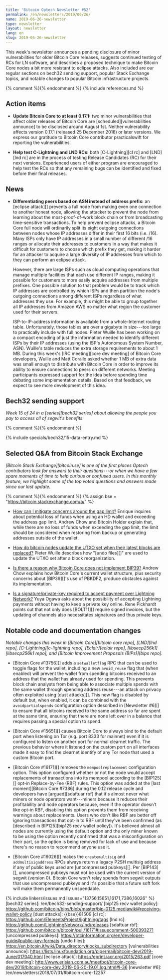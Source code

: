 ```yaml
---
title: 'Bitcoin Optech Newsletter #52'
permalink: /en/newsletters/2019/06/26/
name: 2019-06-26-newsletter
type: newsletter
layout: newsletter
lang: en
slug: 2019-06-26-newsletter
---
```

This week's newsletter announces a pending disclosure of minor
vulnerabilities for older Bitcoin Core releases, suggests continued
testing of RCs for LN software, and describes a proposed technique to
make Bitcoin Core nodes a bit more resistant to eclipse attacks.  Also
included are our regular sections on bech32 sending support, popular Stack Exchange topics, and notable
changes to popular Bitcoin infrastructure projects.

{% comment %}<!-- include references.md below the fold but above any Jekyll/Liquid variables-->{% endcomment %}
{% include references.md %}

## Action items

- **Update Bitcoin Core to at least 0.17.1:** two minor vulnerabilities
  that affect older releases of Bitcoin Core are
  [scheduled][vulnerabilities announce] to be disclosed around August
  1st.  Neither vulnerability affects version 0.17.1 (released 25
  December 2018) or later versions.  We express our gratitude to Bitcoin
  Core contributor practicalswift for reporting the vulnerabilities.

- **Help test C-Lightning and LND RCs:** both [C-Lightning][cl rc] and
  [LND][lnd rc] are in the process of testing Release Candidates (RC)
  for their next versions.  Experienced users of either program are
  encouraged to help test the RCs so that any remaining bugs can be
  identified and fixed before their final releases.

## News

- **Differentiating peers based on ASN instead of address prefix:** an
  [eclipse attack][] prevents a full node from making even one
  connection to another honest node, allowing the attacker to prevent
  the node from learning about the most-proof-of-work block chain or
  from broadcasting time-sensitive transactions.  To help prevent
  eclipse attacks, a Bitcoin Core full node will ordinarily split its
  eight outgoing connections between nodes whose IP addresses differ in
  their first 16 bits (i.e. /16).  Many ISPs only have IP addresses in a
  small number of different /16 ranges or allocate their addresses to
  customers in a way that makes it difficult for customers to choose
  which prefix they get, making it harder for an attacker to acquire a
  large diversity of IP addresses from which to they can perform an
  eclipse attack.

    However, there are large ISPs such as cloud computing operations
    that manage multiple facilities that each use different IP ranges,
    making it possible for customers to more easily acquire addresses
    from multiple prefixes.  One possible solution to that problem would
    be to track which IP addresses are controlled by which ISPs and then
    partition the node's outgoing connections among different ISPs
    regardless of what addresses they use.  For example, this might be
    able to group together all IP addresses from Amazon AWS no matter
    what region the customer used for their servers.

    ISP-to-IP-address information is available from a whole-Internet
    routing table.  Unfortunately, those tables are over a gigabyte in
    size---too large to practically include with full nodes.  Pieter
    Wuille has been working on a compact encoding of just the information
    needed to identify different ISPs by their IP addresses (using the
    ISP's Autonomous System Number, ASN).  Wuille's table reduces the
    extra storage requirements to about 1 MB.  During this week's [IRC
    meeting][core dev meeting] of Bitcoin Core developers, Wuille and
    Matt Corallo asked whether 1 MB of extra data was small enough to
    distribute with Bitcoin Core in order to improve its ability to
    ensure connections to peers on different networks.  Meeting
    participants expressed support for the idea before spending time
    debating some implementation details.  Based on that feedback, we
    expect to see more development of this idea.

## Bech32 sending support

*Week 15 of 24 in a [series][bech32 series] about allowing the people
you pay to access all of segwit's benefits.*

{% comment %}<!-- weekly reminder for harding: check Bech32 Adoption
wiki page for changes -->{% endcomment %}

{% include specials/bech32/15-data-entry.md %}

## Selected Q&A from Bitcoin Stack Exchange

*[Bitcoin Stack Exchange][bitcoin.se] is one of the first places Optech
contributors look for answers to their questions---or when we have a
few spare moments of time to help curious or confused users.  In
this monthly feature, we highlight some of the top voted questions and
answers made since our last update.*

{% comment %}<!-- https://bitcoin.stackexchange.com/search?tab=votes&q=created%3a1m..%20is%3aanswer -->{%
endcomment %}
{% assign bse = "https://bitcoin.stackexchange.com/a/" %}

- [How can I mitigate concerns around the gap limit?]({{bse}}88128) Enrique
  inquires about potential loss of funds when using an HD wallet and exceeding
  the address gap limit. Andrew Chow and Bitcoin Holder explain that, while there
  are no loss of funds when exceeding the gap limit, the limit should be
  considered when restoring from backup or generating addresses outside of the
  wallet.

- [How do bitcoin nodes update the UTXO set when their latest blocks are replaced?]({{bse}}87991)
  Pieter Wuille describes how "[undo files][]" are
  used to update the UTXO set after a block reorganization.

- [Is there a reason why Bitcoin Core does not implement BIP39?]({{bse}}88237)
  Andrew Chow explains how Bitcoin Core's current wallet structure, plus security
  concerns about [BIP39][]'s use of PBKDF2, produce obstacles against its implementation.

- [Is a signature/private-key required to accept payment over Lightning Network?]({{bse}}88201)
  Yuya Ogawa asks about the possibility of accepting Lightning payments without having
  to keep a private key online. Rene Pickhardt points out that not only does
  [BOLT11][] require signed invoices, but the updating of channels also
  necessitates signatures and thus private keys.

## Notable code and documentation changes

*Notable changes this week in [Bitcoin Core][bitcoin core repo],
[LND][lnd repo], [C-Lightning][c-lightning repo], [Eclair][eclair repo],
[libsecp256k1][libsecp256k1 repo], and [Bitcoin Improvement Proposals
(BIPs)][bips repo].*

- [Bitcoin Core #13756][] adds a `setwalletflag` RPC that can be used
  to toggle flags for the wallet, including a new `avoid_reuse` flag
  that (when enabled) will prevent the wallet from spending bitcoins
  received to an address that the wallet has already used for spending.
  This prevents block chain analysts from being able to associate
  multiple spends with the same wallet through spending address
  reuse---an attack on privacy often exploited using [dust attacks][].
  This new flag is disabled by default but, when enabled, it can be combined with the
  `avoidpartialspends` configuration option described in [Newsletter
  #6][] to ensure that all bitcoins received to the same address so far
  are spent at the same time, ensuring that there are none left over in
  a balance that requires passing a special option to spend.

- [Bitcoin Core #15651][] causes Bitcoin Core to always bind to the
  default port when listening on Tor (e.g. port 8333 for mainnet) even
  if it is configured to listen on another port for normal clearnet
  traffic.  The previous behavior where it listened on the custom port
  on all interfaces made it easy to find the clearnet identify of any Tor
  node that used a custom Bitcoin port.

- [Bitcoin Core #16171][] removes the `mempoolreplacement` configuration
  option.  This option configured whether or not the node would accept
  replacements of transactions into its mempool according to the
  [BIP125][] opt-in Replace-by-Fee (RBF) rules.  This option was added
  at the [last moment][Bitcoin Core #7386] during the 0.12 release cycle
  and developers have [argued][sdaftuar rbf] that it's almost never what miners or
  node operators want---miners because it reduces their profitability
  and node operators because, even if the operator doesn't like opt-in
  RBF, disabling this option prevents them from receiving warnings about
  replacements.  Users who don't like RBF are better off ignoring
  transactions that opt-in to RBF until they've been confirmed (as [described in
  BIP125][bip125 recv wallet policy]).  It's believed almost all nodes
  are currently using the default option and the only miner known to be
  using the option recently confirmed that was a misconfiguration on
  their part, so the option is being removed for lack of use and because
  there's no reason to recommend anyone use it.

- [Bitcoin Core #16026][] makes the `createmultisig` and
  `addmultisigaddress` RPCs always return a legacy P2SH multisig address
  if any of public keys used are [uncompressed pubkeys][].  Per
  [BIP143][], uncompressed pubkeys must not be used with the current
  version of segwit (version 0).  Bitcoin Core won't relay spends from segwit outputs
  that use uncompressed pubkeys and it's possible that a future soft
  fork will make them permanently unspendable.

{% include linkers/issues.md issues="13756,15651,16171,7386,16026" %}
[bech32 series]: /en/bech32-sending-support/
[bip125 recv wallet policy]: https://github.com/bitcoin/bips/blob/master/bip-0125.mediawiki#receiving-wallet-policy
[dust attacks]: {{bse}}81509
[cl rc]: https://github.com/ElementsProject/lightning/tags
[lnd rc]: https://github.com/LightningNetwork/lnd/releases
[sdaftuar rbf]: https://github.com/bitcoin/bitcoin/pull/16171#issuecomment-500393271
[uncompressed pubkeys]: https://btcinformation.org/en/developer-guide#public-key-formats
[undo files]: https://en.bitcoin.it/wiki/Data_directory#locks_subdirectory
[vulnerabilities announce]: https://lists.linuxfoundation.org/pipermail/bitcoin-dev/2019-June/017040.html
[eclipse attack]: https://eprint.iacr.org/2015/263.pdf
[core dev meeting]: http://www.erisian.com.au/meetbot/bitcoin-core-dev/2019/bitcoin-core-dev.2019-06-20-19.01.log.html#l-36
[newsletter #6]: /en/newsletters/2018/07/31/#bitcoin-core-12257
